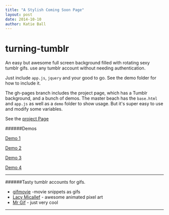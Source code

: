 ```yaml
---
title: "A Stylish Coming Soon Page"
layout: post
date: 2014-10-10
author: Katie Ball
---
```

turning-tumblr
==============

An easy but awesome full screen background filled with rotating sexy tumblr gifs. use any tumblr account without needing authentication.

Just include `app.js`, `jquery` and your good to go. See the demo folder for how to include it.

The gh-pages branch includes the project page, which has a Tumblr background, and a bunch of demos. 
The master beach has the `base.html` and `app.js` as well as a `demo` folder to show usage. But it's super easy to use and modify some variables. 

See the [project Page](http://roachhd.github.io/turning-tumblr)

######Demos

[Demo 1](https://roachhd.github.io/turning-tumblr/demo/demo.html)

[Demo 2](http://roachhd.github.io/turning-tumblr/demo/demo4.html)

[Demo 3](http://roachhd.github.io/turning-tumblr/demo/demo5.html)

[Demo 4](http://roachhd.github.io/turning-tumblr/demo/demo6.html)




---


######Tasty tumblr accounts for gifs.

- [gifmovie](http://gifmovie.tumblr.com/) -movie snippets as gifs
- [Lacy Micallef](http://laceymicallef.com/) - awesome animated pixel art
- [Mr Gif](http://mr-gif.com/) - just very cool


---


